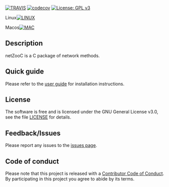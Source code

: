 [![TRAVIS](https://travis-ci.org/netzoo/netzoo-c.svg?branch=master)](https://travis-ci.org/netzoo/netzoo-c/)
[![codecov](https://codecov.io/gh/netzoo/netzoo-c/branch/devel/graph/badge.svg)](https://codecov.io/gh/netzoo/netzoo-c)
[![License: GPL v3](https://img.shields.io/badge/License-GPLv3-blue.svg)](https://www.gnu.org/licenses/gpl-3.0)

Linux[![LINUX](https://travis-ci-job-status.herokuapp.com/badge/netzoo/netzoo-c/master/linux)](https://travis-ci.org/netzoo/netzoo-c)

Macos[![MAC](https://travis-ci-job-status.herokuapp.com/badge/netzoo/netzoo-c/master/macos)](https://travis-ci.org/netzoo/netzoo-c)

## Description
netZooC is a C package of network methods.

## Quick guide
Please refer to the [user guide](UserGuide.md) for installation instructions.

## License
The software is free and is licensed under the GNU General License v3.0, see the file [LICENSE](LICENSE.txt) for details.

## Feedback/Issues
Please report any issues to the [issues page](https://github.com/netzoo/netzoo-c/issues).

## Code of conduct
Please note that this project is released with a [Contributor Code of Conduct](CONDUCT.md). By participating in this project you agree to abide by its terms.
